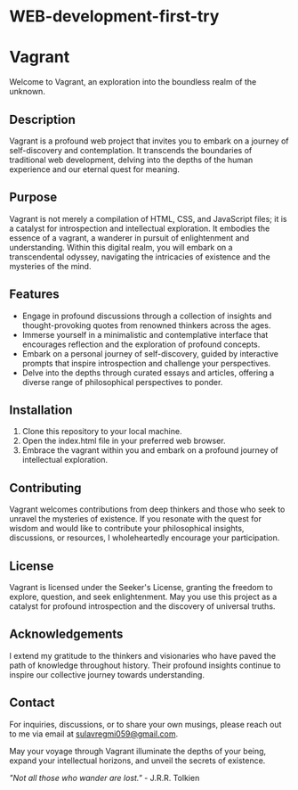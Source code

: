 # WEB-development-first-try
# Vagrant

Welcome to Vagrant, an exploration into the boundless realm of the unknown.

## Description

Vagrant is a profound web project that invites you to embark on a journey of self-discovery and contemplation. It transcends the boundaries of traditional web development, delving into the depths of the human experience and our eternal quest for meaning.

## Purpose

Vagrant is not merely a compilation of HTML, CSS, and JavaScript files; it is a catalyst for introspection and intellectual exploration. It embodies the essence of a vagrant, a wanderer in pursuit of enlightenment and understanding. Within this digital realm, you will embark on a transcendental odyssey, navigating the intricacies of existence and the mysteries of the mind.

## Features

- Engage in profound discussions through a collection of insights and thought-provoking quotes from renowned thinkers across the ages.
- Immerse yourself in a minimalistic and contemplative interface that encourages reflection and the exploration of profound concepts.
- Embark on a personal journey of self-discovery, guided by interactive prompts that inspire introspection and challenge your perspectives.
- Delve into the depths through curated essays and articles, offering a diverse range of philosophical perspectives to ponder.

## Installation

1. Clone this repository to your local machine.
2. Open the index.html file in your preferred web browser.
3. Embrace the vagrant within you and embark on a profound journey of intellectual exploration.

## Contributing

Vagrant welcomes contributions from deep thinkers and those who seek to unravel the mysteries of existence. If you resonate with the quest for wisdom and would like to contribute your philosophical insights, discussions, or resources, I wholeheartedly encourage your participation.

## License

Vagrant is licensed under the Seeker's License, granting the freedom to explore, question, and seek enlightenment. May you use this project as a catalyst for profound introspection and the discovery of universal truths.

## Acknowledgements

I extend my gratitude to the thinkers and visionaries who have paved the path of knowledge throughout history. Their profound insights continue to inspire our collective journey towards understanding.

## Contact

For inquiries, discussions, or to share your own musings, please reach out to me via email at sulavregmi059@gmail.com.

May your voyage through Vagrant illuminate the depths of your being, expand your intellectual horizons, and unveil the secrets of existence.

_"Not all those who wander are lost."_ - J.R.R. Tolkien

